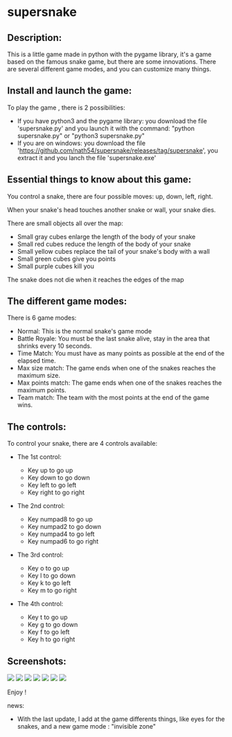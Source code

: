 # supersnake

Description:
------------

This is a little game made in python with the pygame library, it's a game based on the famous snake game, but there are some innovations. There are several different game modes, and you can customize many things.

Install and launch the game:
----------------------------

To play the game , there is 2 possibilities:

- If you have python3 and the pygame library: you download the file 'supersnake.py' and you launch it with the command: "python supersnake.py" or "python3 supersnake.py"
- If you are on windows: you download the file 'https://github.com/nath54/supersnake/releases/tag/supersnake', you extract it and you lanch the file 'supersnake.exe'

Essential things to know about this game:
-----------------------------------------

You control a snake, there are four possible moves: up, down, left, right.

When your snake's head touches another snake or wall, your snake dies.

There are small objects all over the map:

- Small gray cubes enlarge the length of the body of your snake
- Small red cubes reduce the length of the body of your snake
- Small yellow cubes replace the tail of your snake's body with a wall
- Small green cubes give you points
- Small purple cubes kill you

The snake does not die when it reaches the edges of the map

The different game modes:
-------------------------

There is 6 game modes:

- Normal: This is the normal snake's game mode 
- Battle Royale: You must be the last snake alive, stay in the area that shrinks every 10 seconds.
- Time Match: You must have as many points as possible at the end of the elapsed time.
- Max size match: The game ends when one of the snakes reaches the maximum size.
- Max points match: The game ends when one of the snakes reaches the maximum points.
- Team match: The team with the most points at the end of the game wins.

The controls:
-------------

To control your snake, there are 4 controls available:
 
- The 1st control:
	- Key up to go up
	- Key down to go down
	- Key left to go left
	- Key right to go right

- The 2nd control:
	- Key numpad8 to go up
	- Key numpad2 to go down
	- Key numpad4 to go left
	- Key numpad6 to go right

- The 3rd control:
	- Key o to go up
	- Key l to go down
	- Key k to go left
	- Key m to go right

- The 4th control:
	- Key t to go up
	- Key g to go down
	- Key f to go left
	- Key h to go right

Screenshots:
------------

![](screenshots/screenshot.jpg)
![](screenshots/screenshot1.jpg)
![](screenshots/screenshot2.jpg)
![](screenshots/screenshot3.jpg)
![](screenshots/screenshot4.jpg)
![](screenshots/screenshot5.jpg)
![](screenshots/screenshot6.jpg)

Enjoy !


news:

 - With the last update, I add at the game differents things, like eyes for the snakes, and a new game mode : "invisible zone"
